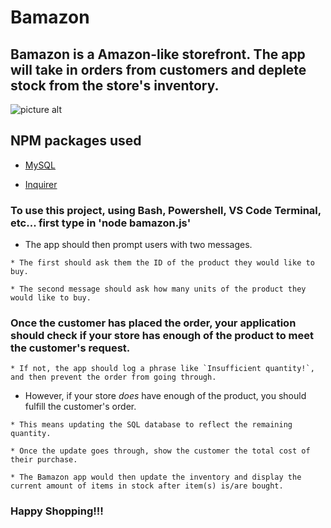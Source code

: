 # Bamazon

## Bamazon is a Amazon-like storefront. The app will take in orders from customers and deplete stock from the store's inventory. 

 ![picture alt](http://i37.photobucket.com/albums/e81/michaelxiong_/For%20School/bamazonGIF_zpsw5btjmlx.gif)

## NPM packages used

   * [MySQL](https://www.npmjs.com/package/mysql)

   * [Inquirer](https://www.npmjs.com/package/inquirer)
   
### To use this project, using Bash, Powershell, VS Code Terminal, etc... first type in 'node bamazon.js'

   * The app should then prompt users with two messages.

    * The first should ask them the ID of the product they would like to buy.
    
    * The second message should ask how many units of the product they would like to buy.
    
### Once the customer has placed the order, your application should check if your store has enough of the product to meet the customer's request.
   
    * If not, the app should log a phrase like `Insufficient quantity!`, and then prevent the order from going through.
    
   * However, if your store _does_ have enough of the product, you should fulfill the customer's order.
   
    * This means updating the SQL database to reflect the remaining quantity.
    
    * Once the update goes through, show the customer the total cost of their purchase.
    
    * The Bamazon app would then update the inventory and display the current amount of items in stock after item(s) is/are bought.
    
### Happy Shopping!!!
